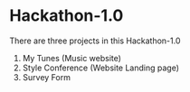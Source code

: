 # Hackathon-1.0
There are three projects in this Hackathon-1.0
1. My Tunes (Music website)
2. Style Conference (Website Landing page)
3. Survey Form
